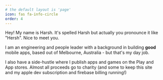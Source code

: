 ```yaml
---
# the default layout is 'page'
icon: fas fa-info-circle
order: 4
---
```


Hey! My name is Harsh. It's spelled Harsh but actually you pronounce it like "Hersh". Nice to meet you.

I am an engineering and people leader with a background in building __good__ mobile apps, based out of Melbourne, Australia - but that's my day job.

I also have a side-hustle where I publish apps and games on the Play and App stores. Almost all proceeds go to charity (and some to keep this site and my apple dev subscription and firebase billing running!)
